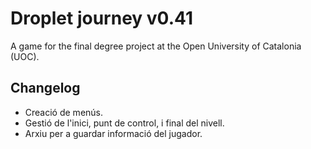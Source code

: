 # Droplet journey v0.41
A game for the final degree project at the Open University of Catalonia (UOC). 

## Changelog
- Creació de menús.
- Gestió de l'inici, punt de control, i final del nivell.
- Arxiu per a guardar informació del jugador.
